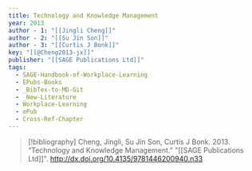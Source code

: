 ```yaml
---
title: Technology and Knowledge Management
year: 2013
author - 1: "[[Jingli Cheng]]"
author - 2: "[[Su Jin Son]]"
author - 3: "[[Curtis J Bonk]]"
key: "[[@Cheng2013-jx]]"
publisher: "[[SAGE Publications Ltd]]"
tags:
  - SAGE-Handbook-of-Workplace-Learning
  - EPubs-Books
  - _BibTex-to-MD-Git
  - _New-Literature
  - Workplace-Learning
  - ePub
  - Cross-Ref-Chapter
---
```


> [!bibliography]
> Cheng, Jingli, Su Jin Son, Curtis J Bonk. 2013. “Technology and Knowledge Management.” "[[SAGE Publications Ltd]]". http://dx.doi.org/10.4135/9781446200940.n33
